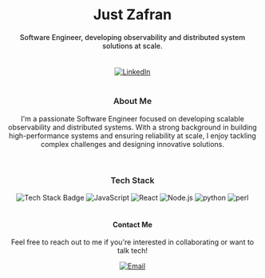 <!-- Header Section -->
<div style="text-align: center;">
  <h1>Just Zafran</h1>
</div>

<h4 style="text-align: center; font-weight: 500;">Software Engineer, developing observability and distributed system solutions at scale.</h4>

<br/>

<!-- Social Links -->
<div style="text-align: center;">
  <a href="https://www.linkedin.com/in/zafran-sakowi-065b34215/" target="_blank">
    <img src="https://img.shields.io/badge/LinkedIn-zafranSY-blue?style=for-the-badge&logo=linkedin" alt="LinkedIn" />
  </a>
  <!-- Add other social media links as needed -->
</div>

<br/>

<!-- About Section -->
<h3 style="text-align: center; font-weight: 600;">About Me</h3>
<p style="text-align: center;">
  I'm a passionate Software Engineer focused on developing scalable observability and distributed systems. With a strong background in building high-performance systems and ensuring reliability at scale, I enjoy tackling complex challenges and designing innovative solutions.
</p>

<br/>

<!-- Tech Stack Section -->
<h3 style="text-align: center; font-weight: 600;">Tech Stack</h3>
<div style="text-align: center;">
  <img src="https://img.shields.io/badge/Tech%20Stack-Software%20Engineering-lightblue?style=for-the-badge" alt="Tech Stack Badge" />
  <!-- Add icons for tools or technologies you specialize in -->
  <img src="https://img.shields.io/badge/-JavaScript-green?style=for-the-badge" alt="JavaScript" />
  <img src="https://img.shields.io/badge/-React-blue?style=for-the-badge" alt="React" />
  <img src="https://img.shields.io/badge/-Node.js-red?style=for-the-badge" alt="Node.js" />
  <img src="https://img.shields.io/badge/-python-yellow?style=for-the-badge" alt="python" />
  <img src="https://img.shields.io/badge/-perl-orange?style=for-the-badge" alt="perl" />
</div>

<br/>

<!-- Footer Section -->
<div style="text-align: center;">
  <h4>Contact Me</h4>
  <p>Feel free to reach out to me if you're interested in collaborating or want to talk tech!</p>
 <a href="mailto:zafranzafran0234@gmail.com">
    <img src="https://img.shields.io/badge/Email-zafranzafran0234@gmail.com-yellow?style=for-the-badge&logo=gmail" alt="Email" />
  </a>

</div>
